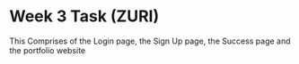 # Week 3 Task (ZURI)

This Comprises of the Login page, the Sign Up page, the Success page and the portfolio website
